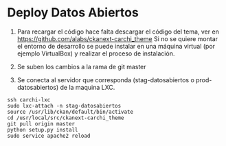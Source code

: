# Deploy Datos Abiertos

1. Para recargar el código hace falta descargar el código del tema, 
ver en https://github.com/alabs/ckanext-carchi_theme
Si no se quiere montar el entorno de desarrollo se puede instalar en una 
máquina virtual (por ejemplo VirtualBox) y realizar el proceso de instalación. 

2. Se suben los cambios a la rama de git master

3. Se conecta al servidor que corresponda (stag-datosabiertos o prod-datosabiertos) de la maquina LXC.

```
ssh carchi-lxc
sudo lxc-attach -n stag-datosabiertos
source /usr/lib/ckan/default/bin/activate
cd /usr/local/src/ckanext-carchi_theme 
git pull origin master 
python setup.py install 
sudo service apache2 reload
```
